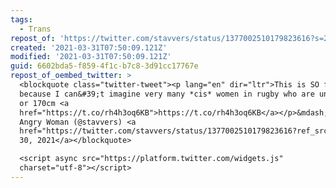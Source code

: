 ```yaml
---
tags:
  - Trans
repost_of: 'https://twitter.com/stavvers/status/1377002510179823616?s=21'
created: '2021-03-31T07:50:09.121Z'
modified: '2021-03-31T07:50:09.121Z'
guid: 6602bda5-f859-4f1c-b7c8-3d91cc17767e
repost_of_oembed_twitter: >
  <blockquote class="twitter-tweet"><p lang="en" dir="ltr">This is SO fucked up
  because I can&#39;t imagine very many *cis* women in rugby who are under 90kg
  or 170cm <a
  href="https://t.co/rh4h3oq6KB">https://t.co/rh4h3oq6KB</a></p>&mdash; Another
  Angry Woman (@stavvers) <a
  href="https://twitter.com/stavvers/status/1377002510179823616?ref_src=twsrc%5Etfw">March
  30, 2021</a></blockquote>

  <script async src="https://platform.twitter.com/widgets.js"
  charset="utf-8"></script>
---
```

 
